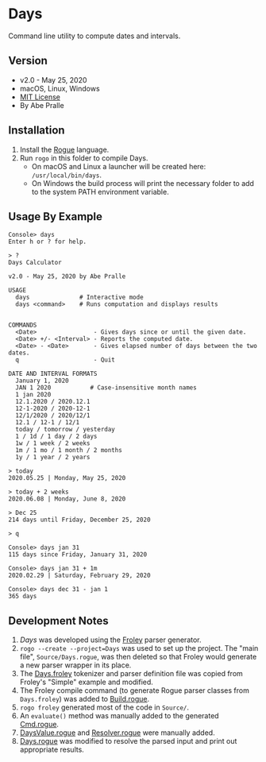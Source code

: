 # Days
Command line utility to compute dates and intervals.

## Version
- v2.0 - May 25, 2020
- macOS, Linux, Windows
- [MIT License](LICENSE)
- By Abe Pralle

## Installation
1. Install the [Rogue](https://github.com/AbePralle/Rogue) language.
2. Run `rogo` in this folder to compile Days.
    - On macOS and Linux a launcher will be created here: `/usr/local/bin/days`.
    - On Windows the build process will print the necessary folder to add to the system PATH environment variable.

## Usage By Example

    Console> days
    Enter h or ? for help.

    > ?
    Days Calculator

    v2.0 - May 25, 2020 by Abe Pralle

    USAGE
      days              # Interactive mode
      days <command>    # Runs computation and displays results


    COMMANDS
      <Date>                - Gives days since or until the given date.
      <Date> +/- <Interval> - Reports the computed date.
      <Date> - <Date>       - Gives elapsed number of days between the two dates.
      q                     - Quit

    DATE AND INTERVAL FORMATS
      January 1, 2020
      JAN 1 2020           # Case-insensitive month names
      1 jan 2020
      12.1.2020 / 2020.12.1
      12-1-2020 / 2020-12-1
      12/1/2020 / 2020/12/1
      12.1 / 12-1 / 12/1
      today / tomorrow / yesterday
      1 / 1d / 1 day / 2 days
      1w / 1 week / 2 weeks
      1m / 1 mo / 1 month / 2 months
      1y / 1 year / 2 years

    > today
    2020.05.25 | Monday, May 25, 2020

    > today + 2 weeks
    2020.06.08 | Monday, June 8, 2020

    > Dec 25
    214 days until Friday, December 25, 2020

    > q

    Console> days jan 31
    115 days since Friday, January 31, 2020

    Console> days jan 31 + 1m
    2020.02.29 | Saturday, February 29, 2020

    Console> days dec 31 - jan 1
    365 days

## Development Notes

1. *Days* was developed using the [Froley](https://github.com/AbePralle/Froley) parser generator.
2. `rogo --create --project=Days` was used to set up the project. The "main file", `Source/Days.rogue`, was then deleted so that Froley would generate a new parser wrapper in its place.
3. The [Days.froley](Source/Days.froley) tokenizer and parser definition file was copied from Froley's "Simple" example and modified.
4. The Froley compile command (to generate Rogue parser classes from `Days.froley`) was added to [Build.rogue](Build.rogue).
5. `rogo froley` generated most of the code in `Source/`.
6. An `evaluate()` method was manually added to the generated [Cmd.rogue](Source/Cmd.rogue).
7. [DaysValue.rogue](Source/DaysValue.rogue) and [Resolver.rogue](Source/Resolver.rogue) were manually added.
8. [Days.rogue](Source/Days.rogue) was modified to resolve the parsed input and print out appropriate results.

